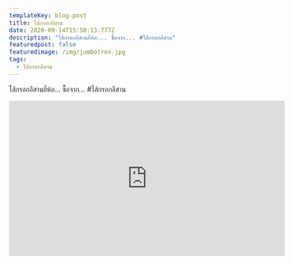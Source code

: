 ```yaml
---
templateKey: blog-post
title: ไส้กรอกอีสาน
date: 2020-09-14T15:50:13.777Z
description: "ไส้กรอกอีสานยี่ห้อ... ซื้อจาก... #ไส้กรอกอีสาน"
featuredpost: false
featuredimage: /img/jumbotron.jpg
tags:
  - ไส้กรอกอีสาน
---
```

ไส้กรอกอีสานยี่ห้อ... ซื้อจาก... #ไส้กรอกอีสาน

<iframe width="560" height="315" src="https://www.youtube.com/embed/mpONcLrW0Dw" frameborder="0" allow="accelerometer; autoplay; encrypted-media; gyroscope; picture-in-picture" allowfullscreen></iframe>